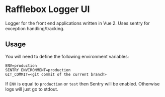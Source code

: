 # Rafflebox Logger UI

Logger for the front end applications written in Vue 2. Uses sentry for exception handling/tracking.

## Usage

You will need to define the following environment variables:

```
ENV=production
SENTRY_ENVIRONMENT=production
GIT_COMMIT=<git commit of the current branch>
```

If `ENV` is equal to `production` or `test` then Sentry will be enabled. Otherwise logs will just go to stdout.
